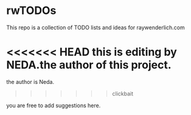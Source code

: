 # rwTODOs

This repo is a collection of TODO lists and ideas for raywenderlich.com

<<<<<<< HEAD
this is editing by NEDA.the author of this project.
=======
the author is Neda.
>>>>>>> clickbait

you are free to add suggestions here.
